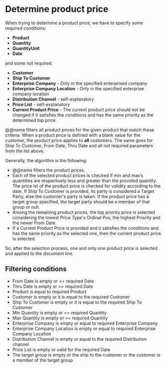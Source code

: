 
# Determine product price

When trying to determine a product price, we have to specify some required conditions:

- **Product**
- **Quantity**
- **QuantityUnit**
- **Date** 

and some not required:
 
- **Customer**
- **Ship To Customer**
- **Enterprise Company** - Only in the specified enterprised company
- **Enterprise Company Location** - Only in the specified enterprise company location
- **Distribution Channel** - self-explanatory
- **Price List** - self-explanatory
- **Current Product Price** - The current product price should not be changed if it satisfies the conditions and has the same priority as the determined top price.

@@name filters all product prices for the given product that match these criteria. When a product price is defined with a blank value for the customer, the product price applies to **all** customers. The same goes for Ship To Customer, From Date, Thru Date and all not required parameters from the list above.
 
Generally, the algorithm is the following:
 
- @@name filters the product prices.
- Each of the selected product prices is checked if min and max’s quantities are respectively less and greater than the provided quantity. The price ist of the product price is checked for validity according to the date. If Ship To Customer is provided, its party is considered a Target Party, else the customer's party is taken. If the product price has a target group specified, the target party should be a member of that group or null.
- Among the remaining product prices, the top priority price is selected considering the lowest Price Type's Ordinal Pos, the highest Priority and the newer From Date. 
- If a Current Product Price is provided and it satisfies the conditions and has the same priority as the selected one, then the current product price is selected. 

So, after the selection process, one and only one product price is selected and applied to the document line.
 
## Filtering conditions

- From Date is empty or <= required Date
- Thru Date is empty or >= required Date
- Product is equal to required Product
- Customer is empty or it is equal to the required Customer
- Ship To Customer is empty or it is equal to the required Ship To Customer
- Min Quantity is empty or <= required Quantity
- Max Quantity is empty or >= required Quantity
- Enterprise Company is empty or equal to required Enterprise Company
- Enterprise Company Location is empty or equal to required Enterprise Company Location
- Distribution Channel is empty or equal to the required Distribution channel 
- Price List is empty or valid for the required Date
- The target group is empty or the ship to the customer or the customer is a member of the target group

